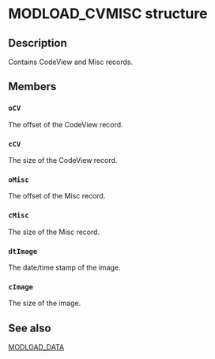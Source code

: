 # MODLOAD_CVMISC structure

## Description

Contains CodeView and Misc records.

## Members

### `oCV`

The offset of the CodeView record.

### `cCV`

The size of the CodeView record.

### `oMisc`

The offset of the Misc record.

### `cMisc`

The size of the Misc record.

### `dtImage`

The date/time stamp of the image.

### `cImage`

The size of the image.

## See also

[MODLOAD_DATA](https://learn.microsoft.com/windows/desktop/api/dbghelp/ns-dbghelp-modload_data)